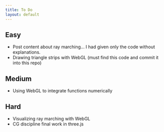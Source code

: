 ```yaml
---
title: To Do
layout: default
---
```


## Easy

- Post content about ray marching... I had given only the code without explanations.
- Drawing triangle strips with WebGL (must find this code and commit it into this repo)

## Medium

- Using WebGL to integrate functions numerically

## Hard

- Visualizing ray marching with WebGL
- CG discipline final work in three.js